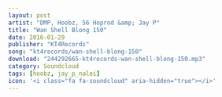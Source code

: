 ```yaml
---
layout: post
artist: "DMP, Hoobz, 56 Hoprod &amp; Jay P"
title: "Wan Shell Blong 150"
date: 2016-01-29
publisher: "KT4Records"
song: "kt4records/wan-shell-blong-150"
download: "244292665-kt4records-wan-shell-blong-150.mp3"
category: Soundcloud
tags: [hoobz, jay_p_nalei]
icon: '<i class="fa fa-soundcloud" aria-hidden="true"></i>'
---
```

